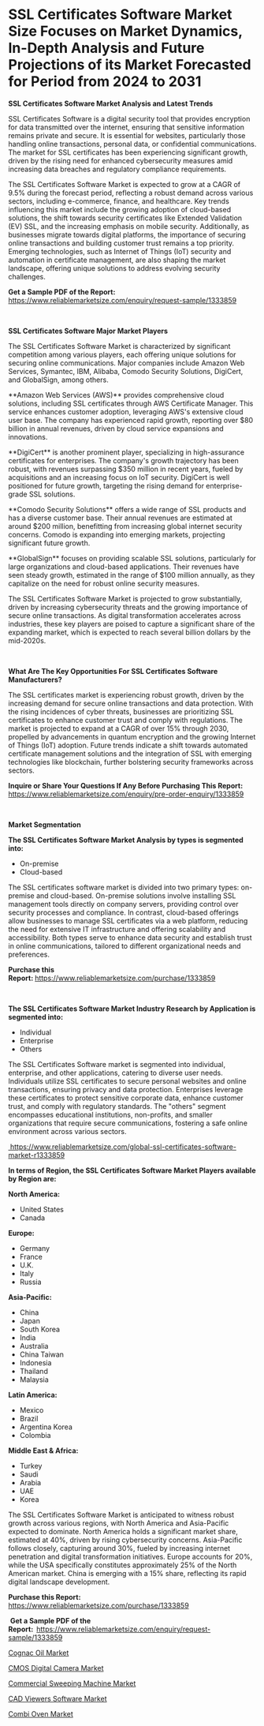 <p><h1>SSL Certificates Software Market Size Focuses on Market Dynamics, In-Depth Analysis and Future Projections of its Market Forecasted for Period from 2024 to 2031</h1></p><p><strong>SSL Certificates Software Market Analysis and Latest Trends</strong></p>
<p><p>SSL Certificates Software is a digital security tool that provides encryption for data transmitted over the internet, ensuring that sensitive information remains private and secure. It is essential for websites, particularly those handling online transactions, personal data, or confidential communications. The market for SSL certificates has been experiencing significant growth, driven by the rising need for enhanced cybersecurity measures amid increasing data breaches and regulatory compliance requirements.</p><p>The SSL Certificates Software Market is expected to grow at a CAGR of 9.5% during the forecast period, reflecting a robust demand across various sectors, including e-commerce, finance, and healthcare. Key trends influencing this market include the growing adoption of cloud-based solutions, the shift towards security certificates like Extended Validation (EV) SSL, and the increasing emphasis on mobile security. Additionally, as businesses migrate towards digital platforms, the importance of securing online transactions and building customer trust remains a top priority. Emerging technologies, such as Internet of Things (IoT) security and automation in certificate management, are also shaping the market landscape, offering unique solutions to address evolving security challenges.</p></p>
<p><strong>Get a Sample PDF of the Report:&nbsp;</strong> <a href="https://www.reliablemarketsize.com/enquiry/request-sample/1333859?utm_campaign=1105&utm_medium=2&utm_source=Github&utm_content=ia&utm_term=12122024&utm_id=ssl-certificates-software">https://www.reliablemarketsize.com/enquiry/request-sample/1333859</a></p>
<p>&nbsp;</p>
<p><strong>SSL Certificates Software Major Market Players</strong></p>
<p><p>The SSL Certificates Software Market is characterized by significant competition among various players, each offering unique solutions for securing online communications. Major companies include Amazon Web Services, Symantec, IBM, Alibaba, Comodo Security Solutions, DigiCert, and GlobalSign, among others.</p><p>**Amazon Web Services (AWS)** provides comprehensive cloud solutions, including SSL certificates through AWS Certificate Manager. This service enhances customer adoption, leveraging AWS's extensive cloud user base. The company has experienced rapid growth, reporting over $80 billion in annual revenues, driven by cloud service expansions and innovations.</p><p>**DigiCert** is another prominent player, specializing in high-assurance certificates for enterprises. The company's growth trajectory has been robust, with revenues surpassing $350 million in recent years, fueled by acquisitions and an increasing focus on IoT security. DigiCert is well positioned for future growth, targeting the rising demand for enterprise-grade SSL solutions.</p><p>**Comodo Security Solutions** offers a wide range of SSL products and has a diverse customer base. Their annual revenues are estimated at around $200 million, benefitting from increasing global internet security concerns. Comodo is expanding into emerging markets, projecting significant future growth.</p><p>**GlobalSign** focuses on providing scalable SSL solutions, particularly for large organizations and cloud-based applications. Their revenues have seen steady growth, estimated in the range of $100 million annually, as they capitalize on the need for robust online security measures.</p><p>The SSL Certificates Software Market is projected to grow substantially, driven by increasing cybersecurity threats and the growing importance of secure online transactions. As digital transformation accelerates across industries, these key players are poised to capture a significant share of the expanding market, which is expected to reach several billion dollars by the mid-2020s.</p></p>
<p>&nbsp;</p>
<p><strong>What Are The Key Opportunities For SSL Certificates Software Manufacturers?</strong></p>
<p><p>The SSL certificates market is experiencing robust growth, driven by the increasing demand for secure online transactions and data protection. With the rising incidences of cyber threats, businesses are prioritizing SSL certificates to enhance customer trust and comply with regulations. The market is projected to expand at a CAGR of over 15% through 2030, propelled by advancements in quantum encryption and the growing Internet of Things (IoT) adoption. Future trends indicate a shift towards automated certificate management solutions and the integration of SSL with emerging technologies like blockchain, further bolstering security frameworks across sectors.</p></p>
<p><strong>Inquire or Share Your Questions If Any Before Purchasing This Report:</strong> <a href="https://www.reliablemarketsize.com/enquiry/pre-order-enquiry/1333859?utm_campaign=1105&utm_medium=2&utm_source=Github&utm_content=ia&utm_term=12122024&utm_id=ssl-certificates-software">https://www.reliablemarketsize.com/enquiry/pre-order-enquiry/1333859</a></p>
<p>&nbsp;</p>
<p><strong>Market Segmentation</strong></p>
<p><strong>The SSL Certificates Software Market Analysis by types is segmented into:</strong></p>
<p><ul><li>On-premise</li><li>Cloud-based</li></ul></p>
<p><p>The SSL certificates software market is divided into two primary types: on-premise and cloud-based. On-premise solutions involve installing SSL management tools directly on company servers, providing control over security processes and compliance. In contrast, cloud-based offerings allow businesses to manage SSL certificates via a web platform, reducing the need for extensive IT infrastructure and offering scalability and accessibility. Both types serve to enhance data security and establish trust in online communications, tailored to different organizational needs and preferences.</p></p>
<p><strong>Purchase this Report:&nbsp;</strong><a href="https://www.reliablemarketsize.com/purchase/1333859?utm_campaign=1105&utm_medium=2&utm_source=Github&utm_content=ia&utm_term=12122024&utm_id=ssl-certificates-software">https://www.reliablemarketsize.com/purchase/1333859</a></p>
<p>&nbsp;</p>
<p><strong>The SSL Certificates Software Market Industry Research by Application is segmented into:</strong></p>
<p><ul><li>Individual</li><li>Enterprise</li><li>Others</li></ul></p>
<p><p>The SSL Certificates Software market is segmented into individual, enterprise, and other applications, catering to diverse user needs. Individuals utilize SSL certificates to secure personal websites and online transactions, ensuring privacy and data protection. Enterprises leverage these certificates to protect sensitive corporate data, enhance customer trust, and comply with regulatory standards. The "others" segment encompasses educational institutions, non-profits, and smaller organizations that require secure communications, fostering a safe online environment across various sectors.</p></p>
<p><a href="https://www.reliablemarketsize.com/global-ssl-certificates-software-market-r1333859?utm_campaign=1105&utm_medium=2&utm_source=Github&utm_content=ia&utm_term=12122024&utm_id=ssl-certificates-software">&nbsp;https://www.reliablemarketsize.com/global-ssl-certificates-software-market-r1333859</a></p>
<p><strong>In terms of Region, the SSL Certificates Software Market Players available by Region are:</strong></p>
<p>
    <p> <strong> North America: </strong>
        <ul>
            <li>United States</li>
            <li>Canada</li>
        </ul>
        </p> 
    <p> <strong> Europe: </strong>
        <ul>
            <li>Germany</li>
            <li>France</li>
            <li>U.K.</li>
            <li>Italy</li>
            <li>Russia</li>
        </ul>
        </p> 
    <p> <strong> Asia-Pacific: </strong>
        <ul>
            <li>China</li>
            <li>Japan</li>
            <li>South Korea</li>
            <li>India</li>
            <li>Australia</li>
            <li>China Taiwan</li>
            <li>Indonesia</li>
            <li>Thailand</li>
            <li>Malaysia</li>
        </ul>
        </p> 
    <p> <strong> Latin America: </strong>
        <ul>
            <li>Mexico</li>
            <li>Brazil</li>
            <li>Argentina Korea</li>
            <li>Colombia</li>
        </ul>
        </p> 
    <p> <strong> Middle East & Africa: </strong>
        <ul>
            <li>Turkey</li>
            <li>Saudi</li>
            <li>Arabia</li>
            <li>UAE</li>
            <li>Korea</li>
        </ul>
    </p>
    </p>
<p><p>The SSL Certificates Software Market is anticipated to witness robust growth across various regions, with North America and Asia-Pacific expected to dominate. North America holds a significant market share, estimated at 40%, driven by rising cybersecurity concerns. Asia-Pacific follows closely, capturing around 30%, fueled by increasing internet penetration and digital transformation initiatives. Europe accounts for 20%, while the USA specifically constitutes approximately 25% of the North American market. China is emerging with a 15% share, reflecting its rapid digital landscape development.</p></p>
<p><strong>Purchase this Report: </strong><a href="https://www.reliablemarketsize.com/purchase/1333859?utm_campaign=1105&utm_medium=2&utm_source=Github&utm_content=ia&utm_term=12122024&utm_id=ssl-certificates-software">https://www.reliablemarketsize.com/purchase/1333859</a></p>
<p>&nbsp;<strong>Get a Sample PDF of the Report:&nbsp;&nbsp;</strong><a href="https://www.reliablemarketsize.com/enquiry/request-sample/1333859?utm_campaign=1105&utm_medium=2&utm_source=Github&utm_content=ia&utm_term=12122024&utm_id=ssl-certificates-software">https://www.reliablemarketsize.com/enquiry/request-sample/1333859</a></p>
<p><strong></strong></p>
<p><p><a href="https://www.linkedin.com/pulse/global-cognac-oil-marketacomprehensive-analysis-market-size-a634f?utm_campaign=1105&utm_medium=2&utm_source=Github&utm_content=ia&utm_term=12122024&utm_id=ssl-certificates-software">Cognac Oil Market</a></p><p><a href="https://www.linkedin.com/pulse/unveiling-market-trends-global-cmos-digital-camera-growth-5iztf?utm_campaign=1105&utm_medium=2&utm_source=Github&utm_content=ia&utm_term=12122024&utm_id=ssl-certificates-software">CMOS Digital Camera Market</a></p><p><a href="https://www.linkedin.com/pulse/c-hannibex-sqmmf?utm_campaign=1105&utm_medium=2&utm_source=Github&utm_content=ia&utm_term=12122024&utm_id=ssl-certificates-software">Commercial Sweeping Machine Market</a></p><p><a href="https://github.com/NorbertYates/Market-Research-Report-List-7/blob/main/cad-viewers-software-market.md?utm_campaign=1105&utm_medium=2&utm_source=Github&utm_content=ia&utm_term=12122024&utm_id=ssl-certificates-software">CAD Viewers Software Market</a></p><p><a href="https://www.linkedin.com/pulse/c-hannibex-sqmmf?utm_campaign=1105&utm_medium=2&utm_source=Github&utm_content=ia&utm_term=12122024&utm_id=ssl-certificates-software">Combi Oven Market</a></p></p>